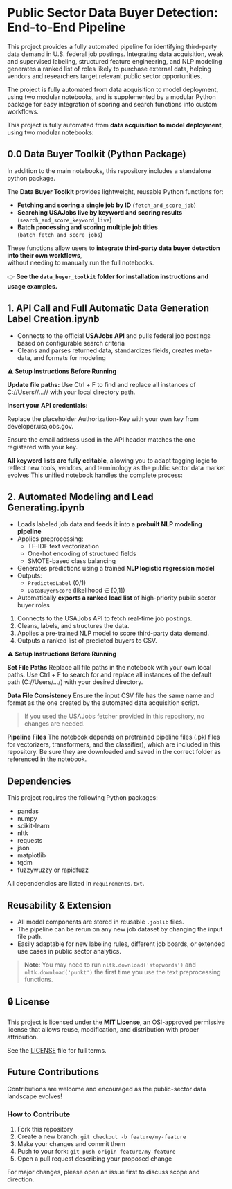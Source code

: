 # Public Sector Data Buyer Detection: End-to-End Pipeline

This project provides a fully automated pipeline for identifying third-party data demand in U.S. federal job postings.
Integrating data acquisition, weak and supervised labeling, structured feature engineering, and NLP modeling generates a ranked list of roles likely to purchase external data, helping vendors and researchers target relevant public sector opportunities.

The project is fully automated from data acquisition to model deployment, using two modular notebooks,
and is supplemented by a modular Python package for easy integration of scoring and search functions into custom workflows.

This project is fully automated from **data acquisition to model deployment**, using two modular notebooks:

## 0.0 Data Buyer Toolkit (Python Package)

In addition to the main notebooks, this repository includes a standalone python package.

The **Data Buyer Toolkit** provides lightweight, reusable Python functions for:

- **Fetching and scoring a single job by ID** (`fetch_and_score_job`)
- **Searching USAJobs live by keyword and scoring results** (`search_and_score_keyword_live`)
- **Batch processing and scoring multiple job titles** (`batch_fetch_and_score_jobs`)

These functions allow users to **integrate third-party data buyer detection into their own workflows**,  
without needing to manually run the full notebooks.

👉 **See the `data_buyer_toolkit` folder for installation instructions and usage examples.**


## 1. API Call and Full Automatic Data Generation Label Creation.ipynb
- Connects to the official **USAJobs API** and pulls federal job postings based on configurable search criteria
- Cleans and parses returned data, standardizes fields, creates meta-data, and formats for modeling

**⚠️ Setup Instructions Before Running**

**Update file paths:**
Use Ctrl + F to find and replace all instances of
C://Users//...// with your local directory path.

**Insert your API credentials:**

Replace the placeholder Authorization-Key with your own key from developer.usajobs.gov.

Ensure the email address used in the API header matches the one registered with your key.

**All keyword lists are fully editable**, allowing you to adapt tagging logic to reflect new tools, vendors, and terminology as the public sector data market evolves
This unified notebook handles the complete process:

## 2. Automated Modeling and Lead Generating.ipynb
- Loads labeled job data and feeds it into a **prebuilt NLP modeling pipeline**
- Applies preprocessing:
  - TF-IDF text vectorization
  - One-hot encoding of structured fields
  - SMOTE-based class balancing
- Generates predictions using a trained **NLP logistic regression model**
- Outputs:
  - `PredictedLabel` (0/1)
  - `DataBuyerScore` (likelihood ∈ [0,1])
- Automatically **exports a ranked lead list** of high-priority public sector buyer roles
1. Connects to the USAJobs API to fetch real-time job postings.
2. Cleans, labels, and structures the data.
3. Applies a pre-trained NLP model to score third-party data demand.
4. Outputs a ranked list of predicted buyers to CSV.

**⚠️ Setup Instructions Before Running**

**Set File Paths**
Replace all file paths in the notebook with your own local paths.
Use Ctrl + F to search for and replace all instances of the default path (C://Users/.../) with your desired directory.

**Data File Consistency**
Ensure the input CSV file has the same name and format as the one created by the automated data acquisition script.

>If you used the USAJobs fetcher provided in this repository, no changes are needed.

**Pipeline Files**
The notebook depends on pretrained pipeline files (.pkl files for vectorizers, transformers, and the classifier), which are included in this repository.
Be sure they are downloaded and saved in the correct folder as referenced in the notebook.

##  Dependencies

This project requires the following Python packages:

- pandas  
- numpy  
- scikit-learn  
- nltk  
- requests  
- json  
- matplotlib  
- tqdm  
- fuzzywuzzy or rapidfuzz  

All dependencies are listed in `requirements.txt`.



## Reusability & Extension

- All model components are stored in reusable `.joblib` files.
- The pipeline can be rerun on any new job dataset by changing the input file path.
- Easily adaptable for new labeling rules, different job boards, or extended use cases in public sector analytics.


> **Note**: You may need to run `nltk.download('stopwords')` and `nltk.download('punkt')` the first time you use the text preprocessing functions.


## 🔒 License

This project is licensed under the **MIT License**, an OSI-approved permissive license that allows reuse, modification, and distribution with proper attribution.

See the [LICENSE](./LICENSE) file for full terms.


## Future Contributions

Contributions are welcome and encouraged as the public-sector data landscape evolves!

### How to Contribute
1. Fork this repository
2. Create a new branch: `git checkout -b feature/my-feature`
3. Make your changes and commit them
4. Push to your fork: `git push origin feature/my-feature`
5. Open a pull request describing your proposed change

For major changes, please open an issue first to discuss scope and direction.

